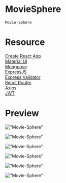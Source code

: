 # MovieSphere

    Movie-Sphere

# Resource

[Create React App](https://create-react-app.dev/)<br>
[Material UI](https://create-react-app.dev/)<br>
[Mongoose](https://mongoosejs.com/)<br>
[ExpressJS](https://expressjs.com/)<br>
[Express Validator](https://express-validator.github.io/docs/)<br>
[React Router](https://reactrouter.com/)<br>
[Axios](https://axios-http.com/)<br>
[JWT](https://github.com/auth0/node-jsonwebtoken)<br>

# Preview

!["Movie-Sphere"](https://user-images.githubusercontent.com/67447840/207322539-8fcd83e1-8424-4922-980c-91d20cdf761c.png "Movie-Sphere")

!["Movie-Sphere"](https://user-images.githubusercontent.com/67447840/207322676-cbf56b14-8e23-4622-bbd9-76e6cbe619a8.png "Movie-Sphere")

!["Movie-Sphere"](https://user-images.githubusercontent.com/67447840/207322838-09e075c4-7f47-4252-83e8-afdd633e1968.png "Movie-Sphere")

!["Movie-Sphere"](https://user-images.githubusercontent.com/67447840/207322933-1b5cf238-0ec7-4adf-89eb-6b4fb3dcb996.png "Movie-Sphere")

!["Movie-Sphere"](https://user-images.githubusercontent.com/67447840/207323098-dfa74553-78a8-4809-a7a7-cd569c3b3f6c.png "Movie-Sphere")

!["Movie-Sphere"](https://user-images.githubusercontent.com/67447840/207323021-0b5657d2-8913-4b81-8c1b-d4ceef065ee6.png "Movie-Sphere")
